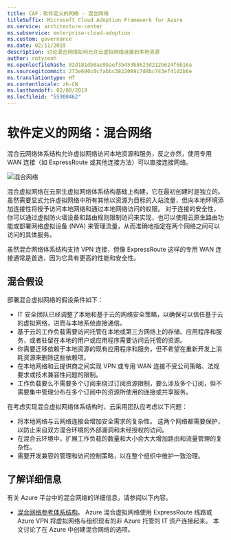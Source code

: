 ```yaml
---
title: CAF：软件定义的网络 - 混合网络
titleSuffix: Microsoft Cloud Adoption Framework for Azure
ms.service: architecture-center
ms.subservice: enterprise-cloud-adoption
ms.custom: governance
ms.date: 02/11/2019
description: 讨论混合网络如何允许云虚拟网络连接到本地资源
author: rotycenh
ms.openlocfilehash: 02d181db0ae9baef3b453b8623d212b624f6b16a
ms.sourcegitcommit: 273e690c0cfabbc3822089c7d8bc743ef41d2b6e
ms.translationtype: HT
ms.contentlocale: zh-CN
ms.lasthandoff: 02/08/2019
ms.locfileid: "55900462"
---
```

# <a name="software-defined-networks-hybrid-network"></a>软件定义的网络：混合网络

混合云网络体系结构允许虚拟网络访问本地资源和服务，反之亦然，使用专用 WAN 连接（如 ExpressRoute 或其他连接方法）可以直接连接网络。

![混合网络](../../../reference-architectures/hybrid-networking/images/expressroute.png)

混合虚拟网络在云原生虚拟网络体系结构基础上构建，它在最初创建时是独立的。 虽然需要显式允许虚拟网络中所有其他以资源为目标的入站流量，但向本地环境添加连接性将授予访问本地网络和通过本地网络访问的权限。 对于连接的安全性，你可以通过虚拟防火墙设备和路由规则限制访问来实现，也可以使用云原生路由功能或部署网络虚拟设备 (NVA) 来管理流量，从而准确地指定在两个网络之间可以访问的具体服务。

虽然混合网络体系结构支持 VPN 连接，但像 ExpressRoute 这样的专用 WAN 连接通常是首选，因为它具有更高的性能和安全性。

## <a name="hybrid-assumptions"></a>混合假设

部署混合虚拟网络的假设条件如下：

- IT 安全团队已经调整了本地和基于云的网络安全策略，以确保可以信任基于云的虚拟网络，进而与本地系统直接通信。
- 基于云的工作负载需要访问托管在本地或第三方网络上的存储、应用程序和服务，或者驻留在本地的用户或应用程序需要访问云托管的资源。
- 你需要迁移依赖于本地资源的现有应用程序和服务，但不希望在重新开发上消耗资源来删除这些依赖项。
- 在本地网络和云提供商之间实现 VPN 或专用 WAN 连接不受公司策略、法规要求或技术兼容性问题的限制。
- 工作负载要么不需要多个订阅来绕过订阅资源限制，要么涉及多个订阅，但不需要集中管理分布在多个订阅中的资源所使用的连接或共享服务。

在考虑实现混合虚拟网络体系结构时，云采用团队应考虑以下问题：

- 将本地网络与云网络连接会增加安全需求的复杂性。 这两个网络都需要保护，以防止来自双方混合环境的外部漏洞和未经授权的访问。
- 在混合云环境中，扩展工作负载的数量和大小会大大增加路由和流量管理的复杂性。
- 需要开发兼容的管理和访问控制策略，以在整个组织中维护一致治理。

## <a name="learn-more"></a>了解详细信息

有关 Azure 平台中的混合网络的详细信息，请参阅以下内容。

- [混合网络参考体系结构](../../../reference-architectures/hybrid-networking/expressroute.md)。 Azure 混合虚拟网络使用 ExpressRoute 线路或 Azure VPN 将虚拟网络与组织现有的非 Azure 托管的 IT 资产连接起来。 本文讨论了在 Azure 中创建混合网络的选项。

